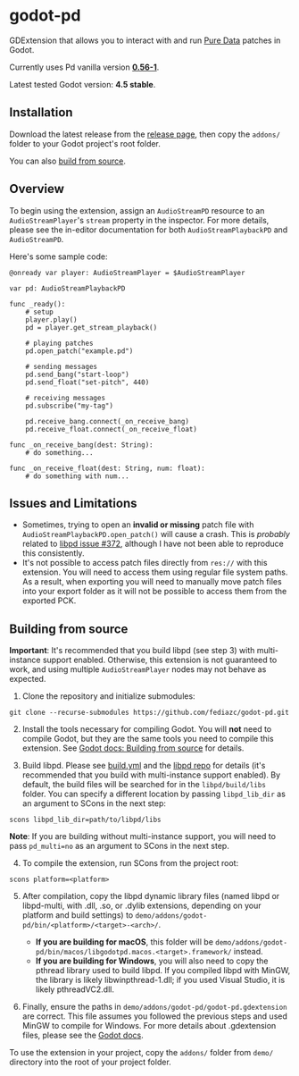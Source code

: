 # godot-pd

GDExtension that allows you to interact with and run [Pure Data](https://puredata.info/) patches in Godot.

Currently uses Pd vanilla version [**0.56-1**](https://puredata.info/downloads/pure-data/releases/0.54-1).

Latest tested Godot version: **4.5 stable**.

## Installation

Download the latest release from the [release page](https://github.com/fediazc/godot-pd/releases), then copy the `addons/` folder to your Godot project's root folder.

You can also [build from source](#building-from-source).

## Overview

To begin using the extension, assign an `AudioStreamPD` resource to an `AudioStreamPlayer`'s `stream` property in the inspector. For more details, please see the in-editor documentation for both `AudioStreamPlaybackPD` and `AudioStreamPD`.

Here's some sample code:

```GDScript
@onready var player: AudioStreamPlayer = $AudioStreamPlayer

var pd: AudioStreamPlaybackPD

func _ready():
    # setup
    player.play()
    pd = player.get_stream_playback()
    
    # playing patches
    pd.open_patch("example.pd")

    # sending messages
    pd.send_bang("start-loop")
    pd.send_float("set-pitch", 440)

    # receiving messages
    pd.subscribe("my-tag")

    pd.receive_bang.connect(_on_receive_bang)
    pd.receive_float.connect(_on_receive_float)

func _on_receive_bang(dest: String):
    # do something...

func _on_receive_float(dest: String, num: float):
    # do something with num...

```

## Issues and Limitations

- Sometimes, trying to open an **invalid or missing** patch file with `AudioStreamPlaybackPD.open_patch()` will cause a crash. This is _probably_ related to [libpd issue #372](https://github.com/libpd/libpd/issues/372), although I have not been able to reproduce this consistently.
- It's not possible to access patch files directly from `res://` with this extension. You will need to access them using regular file system paths. As a result, when exporting you will need to manually move patch files into your export folder as it will not be possible to access them from the exported PCK.

## Building from source

**Important**: It's recommended that you build libpd (see step 3) with multi-instance support enabled. Otherwise, this extension is not guaranteed to work, and using multiple `AudioStreamPlayer` nodes may not behave as expected.

1. Clone the repository and initialize submodules:

```
git clone --recurse-submodules https://github.com/fediazc/godot-pd.git
```

2. Install the tools necessary for compiling Godot. You will **not** need to compile Godot, but they are the same tools you need to compile this extension. See [Godot docs: Building from source](https://docs.godotengine.org/en/stable/contributing/development/compiling/index.html#toc-devel-compiling) for details.

3. Build libpd. Please see [build.yml](.github/workflows/build.yml) and the [libpd repo](https://github.com/libpd/libpd) for details (it's recommended that you build with multi-instance support enabled). By default, the build files will be searched for in the `libpd/build/libs` folder. You can specify a different location by passing `libpd_lib_dir` as an argument to SCons in the next step:

```
scons libpd_lib_dir=path/to/libpd/libs
```

**Note**: If you are building without multi-instance support, you will need to pass `pd_multi=no` as an argument to SCons in the next step.

4. To compile the extension, run SCons from the project root:

```
scons platform=<platform>
```

5. After compilation, copy the libpd dynamic library files (named libpd or libpd-multi, with .dll, .so, or .dylib extensions, depending on your platform and build settings) to `demo/addons/godot-pd/bin/<platform>/<target>-<arch>/`.
    - **If you are building for macOS**, this folder will be `demo/addons/godot-pd/bin/macos/libgodotpd.macos.<target>.framework/` instead.
    - **If you are building for Windows**, you will also need to copy the pthread library used to build libpd. If you compiled libpd with MinGW, the library is likely libwinpthread-1.dll; if you used Visual Studio, it is likely pthreadVC2.dll.

6. Finally, ensure the paths in `demo/addons/godot-pd/godot-pd.gdextension` are correct. This file assumes you followed the previous steps and used MinGW to compile for Windows. For more details about .gdextension files, please see the [Godot docs](https://docs.godotengine.org/en/stable/tutorials/scripting/gdextension/gdextension_file.html).

To use the extension in your project, copy the `addons/` folder from `demo/` directory into the root of your project folder.
